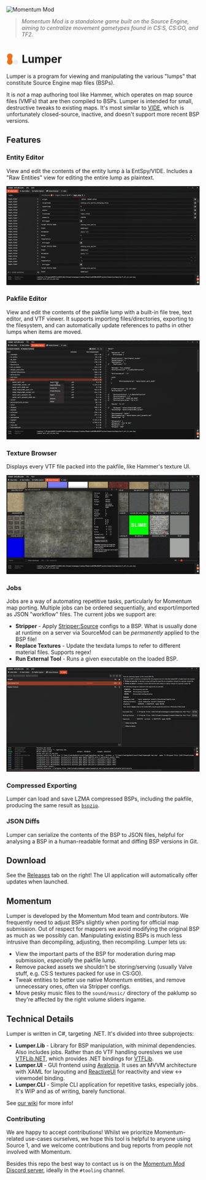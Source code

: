 ![Momentum Mod](https://momentum-mod.org/assets/images/logo.svg)

> *Momentum Mod is a standalone game built on the Source Engine, aiming to
centralize movement gametypes found in CS:S,
CS:GO, and TF2.*

<h1 style="display: flex; align-items: center; gap: 0.5rem;">
    <img src="images/Lumper.svg" alt="Lumper Logo" width="32" height="32">
    <span>Lumper</span>
</h1>

Lumper is a program for viewing and manipulating the various "lumps" that
constitute Source Engine map files (BSPs).

It is *not* a map authoring tool like Hammer, which operates on map source
files (VMFs) that are then compiled to BSPs. Lumper is intended for small,
destructive tweaks to existing maps. It's most similar
to [VIDE](http://www.riintouge.com/VIDE/), which is unfortunately closed-source,
inactive, and doesn't support more recent BSP versions.

## Features

### Entity Editor

View and edit the contents of the entity lump à la EntSpy/VIDE. Includes a "Raw
Entities" view for editing the entire lump as plaintext.

![Entity Editor](images/entity_editor.png)

### Pakfile Editor

View and edit the contents of the pakfile lump with a built-in file tree, text
editor, and VTF viewer.
It supports importing files/directories, exporting to the filesystem, and can
automatically update references to paths in other lumps when items are moved.

![Pakfile Explorer](images/pakfile_explorer.png)

### Texture Browser

Displays every VTF file packed into the pakfile, like Hammer's texture UI.

![Texture Browser](images/texture_browser.png)

### Jobs

Jobs are a way of automating repetitive tasks, particularly for Momentum map
porting. Multiple jobs can be ordered sequentially, and export/imported as
JSON "workflow" files. The current jobs we support are:

- __Stripper__ - Apply [Stripper:Source](https://www.bailopan.net/stripper/)
  configs to a BSP. What is usually done at
  runtime on a server via SourceMod can be *permanently* applied to the BSP
  file!
- __Replace Textures__ - Update the texdata lumps to refer to different material
  files. Supports regex!
- __Run External Tool__ - Runs a given executable on the loaded BSP.

![Jobs](images/jobs.png)

### Compressed Exporting

Lumper can load and save LZMA compressed BSPs, including the pakfile, producing
the same result
as [`bspzip`](https://developer.valvesoftware.com/wiki/BSPZIP).

### JSON Diffs

Lumper can serialize the contents of the BSP to JSON files, helpful for
analysing a BSP in a human-readable format and
diffing BSP versions in Git.

## Download

See the [Releases](https://github.com/momentum-mod/lumper/releases) tab on the
right! The UI application will automatically offer updates when launched.

## Momentum

Lumper is developed by the Momentum Mod team and contributors. We frequently
need to adjust BSPs slightly when porting for official map submission. Out of
respect for mappers we avoid modifying the original BSP as much as we possibly
can. Manipulating existing BSPs is much less intrusive than decompiling,
adjusting, then recompiling.
Lumper lets us:

- View the important parts of the BSP for moderation during map submission,
  *especially* the pakfile lump.
- Remove packed assets we shouldn't be storing/serving (usually Valve stuff,
  e.g. CS:S textures packed for use in
  CS:GO).
- Tweak entities to better use native Momentum entities, and remove unnecessary
  ones, often via Stripper configs.
- Move pesky music files to the `sound/music/` directory of the paklump so
  they're affected by the right volume sliders
  ingame.

## Technical Details

Lumper is written in C#, targeting .NET. It's divided into three subprojects:

- __Lumper.Lib__ - Library for BSP manipulation, with minimal dependencies. Also
  includes jobs. Rather than do VTF handling oureslves we
  use [VTFLib.NET](https://github.com/momentum-mod/VTFLib.NET), which provides
  .NET bindings for [VTFLib](https://github.com/NeilJed/VTFLib).
- __Lumper.UI__ - GUI frontend using [Avalonia](https://docs.avaloniaui.net/).
  It uses an MVVM architecture with XAML for layouting
  and [ReactiveUI](https://www.reactiveui.net/) for reactivity and view ↔
  viewmodel binding.
- __Lumper.CLI__ - Simple CLI application for repetitive tasks, especially jobs.
  It's WIP and as of writing, barely
  functional.

See [our wiki](https://github.com/momentum-mod/lumper/wiki/Dev-Home) for more
info!

### Contributing

We are happy to accept contributions! Whilst we prioritize Momentum-related
use-cases ourselves, we hope this tool is helpful to anyone using Source 1, and
we welcome contributions and bug reports from people not involved with Momentum.

Besides this repo the best way to contact us is on
the [Momentum Mod Discord server](https://discord.gg/momentummod), ideally in
the `#tooling` channel.
